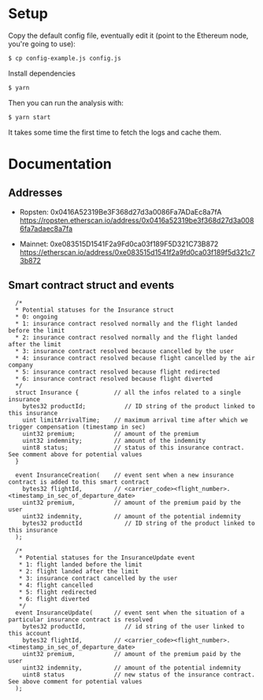 # Setup

Copy the default config file, eventually edit it (point to the Ethereum node, you're going to use):

```sh
$ cp config-example.js config.js
```

Install dependencies

```sh
$ yarn
```

Then you can run the analysis with:

```sh
$ yarn start
```

It takes some time the first time to fetch the logs and cache them.

# Documentation

## Addresses

- Ropsten: 0x0416A52319Be3F368d27d3a0086Fa7ADaEc8a7fA
  https://ropsten.etherscan.io/address/0x0416a52319be3f368d27d3a0086fa7adaec8a7fa

- Mainnet: 0xe083515D1541F2a9Fd0ca03f189F5D321C73B872
  https://etherscan.io/address/0xe083515d1541f2a9fd0ca03f189f5d321c73b872

## Smart contract struct and events

```solidity
  /*
  * Potential statuses for the Insurance struct
  * 0: ongoing
  * 1: insurance contract resolved normally and the flight landed before the limit
  * 2: insurance contract resolved normally and the flight landed after the limit
  * 3: insurance contract resolved because cancelled by the user
  * 4: insurance contract resolved because flight cancelled by the air company
  * 5: insurance contract resolved because flight redirected
  * 6: insurance contract resolved because flight diverted
  */
  struct Insurance {          // all the infos related to a single insurance
    bytes32 productId;           // ID string of the product linked to this insurance
    uint limitArrivalTime;    // maximum arrival time after which we trigger compensation (timestamp in sec)
    uint32 premium;           // amount of the premium
    uint32 indemnity;         // amount of the indemnity
    uint8 status;             // status of this insurance contract. See comment above for potential values
  }

  event InsuranceCreation(    // event sent when a new insurance contract is added to this smart contract
    bytes32 flightId,         // <carrier_code><flight_number>.<timestamp_in_sec_of_departure_date>
    uint32 premium,           // amount of the premium paid by the user
    uint32 indemnity,         // amount of the potential indemnity
    bytes32 productId            // ID string of the product linked to this insurance
  );

  /*
   * Potential statuses for the InsuranceUpdate event
   * 1: flight landed before the limit
   * 2: flight landed after the limit
   * 3: insurance contract cancelled by the user
   * 4: flight cancelled
   * 5: flight redirected
   * 6: flight diverted
   */
  event InsuranceUpdate(      // event sent when the situation of a particular insurance contract is resolved
    bytes32 productId,           // id string of the user linked to this account
    bytes32 flightId,         // <carrier_code><flight_number>.<timestamp_in_sec_of_departure_date>
    uint32 premium,           // amount of the premium paid by the user
    uint32 indemnity,         // amount of the potential indemnity
    uint8 status              // new status of the insurance contract. See above comment for potential values
  );
```
